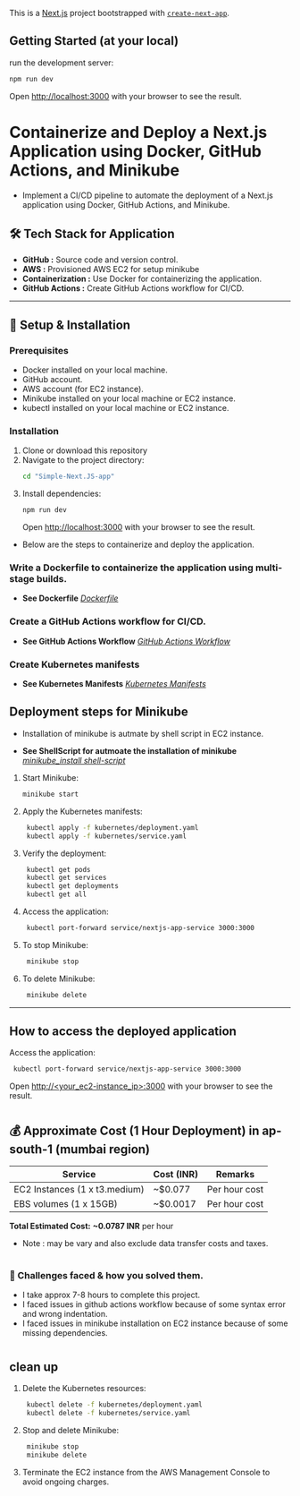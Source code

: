 This is a [Next.js](https://nextjs.org) project bootstrapped with [`create-next-app`](https://nextjs.org/docs/app/api-reference/cli/create-next-app).

## Getting Started (at your local)

run the development server:

```bash
npm run dev
```

Open [http://localhost:3000](http://localhost:3000) with your browser to see the result.



# Containerize and Deploy a Next.js Application using Docker, GitHub Actions, and Minikube
- Implement a CI/CD pipeline to automate the deployment of a Next.js application using Docker, GitHub Actions, and Minikube.


## 🛠️ Tech Stack for Application
- **GitHub :** Source code and version control.
- **AWS :** Provisioned AWS EC2 for setup minikube
- **Containerization :** Use Docker for containerizing the application.
- **GitHub Actions :** Create GitHub Actions workflow for CI/CD.

---

## 📝 Setup & Installation

### Prerequisites
- Docker installed on your local machine.
- GitHub account.
- AWS account (for EC2 instance).
- Minikube installed on your local machine or EC2 instance.
- kubectl installed on your local machine or EC2 instance.

### Installation

1. Clone or download this repository
2. Navigate to the project directory:
   ```bash
   cd "Simple-Next.JS-app"
   ```
3. Install dependencies:
   ```bash
   npm run dev
   ```
   Open [http://localhost:3000](http://localhost:3000) with your browser to see the result.


- Below are the steps to containerize and deploy the application.

### Write a Dockerfile to containerize the application using multi-stage builds.

- <b id="Docker">See Dockerfile</b>
<i>[Dockerfile](https://github.com/Vedansh134/Simple-Next.JS-app/blob/main/workflows/Dockerfile)</i>

### Create a GitHub Actions workflow for CI/CD.

- <b id="GitHub-Actions">See GitHub Actions Workflow</b>
<i>[GitHub Actions Workflow](https://github.com/Vedansh134/Simple-Next.JS-app/blob/main/.github/workflows/main.yml)</i>

### Create Kubernetes manifests

- <b id="Kubernetes">See Kubernetes Manifests</b>
<i>[Kubernetes Manifests](https://github.com/Vedansh134/Simple-Next.JS-app/tree/main/kubernetes)</i>

## Deployment steps for Minikube

- Installation of minikube is autmate by shell script in EC2 instance.

- <b id="">See ShellScript for autmoate the installation of minikube</b>
<i>[minikube_install shell-script](https://github.com/Vedansh134/Simple-Next.JS-app/blob/main/shell-scripts/minikube_install.sh)</i>


1. Start Minikube:
   ```bash
   minikube start
   ```
2. Apply the Kubernetes manifests:
   ```bash
    kubectl apply -f kubernetes/deployment.yaml
    kubectl apply -f kubernetes/service.yaml
   ```
3. Verify the deployment:
   ```bash
    kubectl get pods
    kubectl get services
    kubectl get deployments
    kubectl get all
    ```
4. Access the application:
   ```bash
    kubectl port-forward service/nextjs-app-service 3000:3000
   ```
5. To stop Minikube:
   ```bash
    minikube stop
    ```
6. To delete Minikube:
   ```bash
    minikube delete
    ```
---

## How to access the deployed application

Access the application:
   ```bash
    kubectl port-forward service/nextjs-app-service 3000:3000
   ```

Open [http://<your_ec2-instance_ip>:3000](http://<public_ip_of_ec2>:3000) with your browser to see the result.


#

## 💰 Approximate Cost (1 Hour Deployment) in ap-south-1 (mumbai region)

|            Service                    | Cost (INR) |    Remarks       |
|---------------------------------------|------------|------------------|
| EC2 Instances (1 x t3.medium)         | ~$0.077    | Per hour cost    |
| EBS volumes (1 x 15GB)                | ~$0.0017   | Per hour cost    |

**Total Estimated Cost:** **~0.0787 INR** per hour
- Note : may be vary and also  exclude data transfer costs and taxes.

#

### 🥲 Challenges faced & how you solved them.
- I take approx 7-8 hours to complete this project.
- I faced issues in github actions workflow because of some syntax error and wrong indentation.
- I faced issues in minikube installation on EC2 instance because of some missing dependencies.

#

## clean up
1. Delete the Kubernetes resources:
   ```bash
    kubectl delete -f kubernetes/deployment.yaml
    kubectl delete -f kubernetes/service.yaml
   ```
2. Stop and delete Minikube:
   ```bash
    minikube stop
    minikube delete
    ```
3. Terminate the EC2 instance from the AWS Management Console to avoid ongoing charges.

